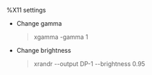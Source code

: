 %X11 settings

* Change gamma

    > xgamma -gamma 1

* Change brightness

    > xrandr --output DP-1 --brightness 0.95

